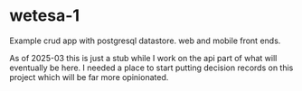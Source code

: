 # wetesa-1
Example crud app with postgresql datastore. web and mobile front ends.

As of 2025-03 this is just a stub while I work on the api part of what will eventually be here. I needed a place to start putting decision records on this project which will be far more opinionated.